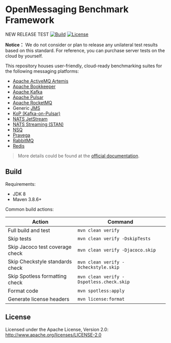# OpenMessaging Benchmark Framework

NEW RELEASE TEST
[![Build](https://github.com/openmessaging/benchmark/actions/workflows/pr-build-and-test.yml/badge.svg)](https://github.com/openmessaging/benchmark/actions/workflows/pr-build-and-test.yml)
[![License](https://img.shields.io/badge/license-Apache%202-4EB1BA.svg)](https://www.apache.org/licenses/LICENSE-2.0.html)

**Notice：** We do not consider or plan to release any unilateral test results based on this standard. For reference, you can purchase server tests on the cloud by yourself.

This repository houses user-friendly, cloud-ready benchmarking suites for the following messaging platforms:

* [Apache ActiveMQ Artemis](https://activemq.apache.org/components/artemis/)
* [Apache Bookkeeper](https://bookkeeper.apache.org)
* [Apache Kafka](https://kafka.apache.org)
* [Apache Pulsar](https://pulsar.apache.org)
* [Apache RocketMQ](https://rocketmq.apache.org)
* Generic [JMS](https://javaee.github.io/jms-spec/)
* [KoP (Kafka-on-Pulsar)](https://github.com/streamnative/kop)
* [NATS JetStream](https://docs.nats.io/nats-concepts/jetstream)
* [NATS Streaming (STAN)](https://docs.nats.io/legacy/stan/intro)
* [NSQ](https://nsq.io)
* [Pravega](https://pravega.io/)
* [RabbitMQ](https://www.rabbitmq.com/)
* [Redis](https://redis.com/)

> More details could be found at the [official documentation](http://openmessaging.cloud/docs/benchmarks/).

## Build

Requirements:

* JDK 8
* Maven 3.8.6+

Common build actions:

|             Action              |                 Command                  |
|---------------------------------|------------------------------------------|
| Full build and test             | `mvn clean verify`                       |
| Skip tests                      | `mvn clean verify -DskipTests`           |
| Skip Jacoco test coverage check | `mvn clean verify -Djacoco.skip`         |
| Skip Checkstyle standards check | `mvn clean verify -Dcheckstyle.skip`     |
| Skip Spotless formatting check  | `mvn clean verify -Dspotless.check.skip` |
| Format code                     | `mvn spotless:apply`                     |
| Generate license headers        | `mvn license:format`                     |

## License

Licensed under the Apache License, Version 2.0: http://www.apache.org/licenses/LICENSE-2.0
